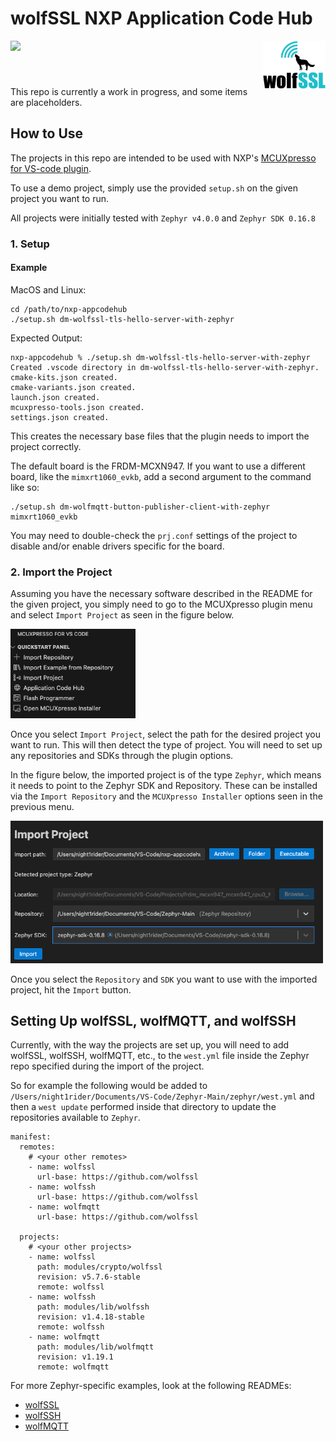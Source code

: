 # wolfSSL NXP Application Code Hub

<a href="https://www.nxp.com"> <img src="https://mcuxpresso.nxp.com/static/icon/nxp-logo-color.svg" width="125" style="margin-bottom: 40px;" /> </a> <a href="https://www.wolfssl.com"> <img src="Images/wolfssl_logo_300px.png" width="100" style="margin-bottom: 40px" align=right /> </a>

This repo is currently a work in progress, and some items are placeholders.

## How to Use
The projects in this repo are intended to be used with NXP's [MCUXpresso for VS-code plugin](https://www.nxp.com/products/processors-and-microcontrollers/arm-microcontrollers/general-purpose-mcus/lpc800-arm-cortex-m0-plus-/mcuxpresso-for-visual-studio-code:MCUXPRESSO-VSC?cid=wechat_iot_303216).

To use a demo project, simply use the provided `setup.sh` on the given project you want to run.

All projects were initially tested with `Zephyr v4.0.0` and `Zephyr SDK 0.16.8`

### 1. Setup

#### Example
MacOS and Linux:
```
cd /path/to/nxp-appcodehub
./setup.sh dm-wolfssl-tls-hello-server-with-zephyr
```
Expected Output:
```
nxp-appcodehub % ./setup.sh dm-wolfssl-tls-hello-server-with-zephyr 
Created .vscode directory in dm-wolfssl-tls-hello-server-with-zephyr.
cmake-kits.json created.
cmake-variants.json created.
launch.json created.
mcuxpresso-tools.json created.
settings.json created.
```

This creates the necessary base files that the plugin needs to import the project correctly.

The default board is the FRDM-MCXN947. If you want to use a different board, like the `mimxrt1060_evkb`, add a second argument to the command like so:
```
./setup.sh dm-wolfmqtt-button-publisher-client-with-zephyr mimxrt1060_evkb
```

You may need to double-check the `prj.conf` settings of the project to disable and/or enable drivers specific for the board. 

### 2. Import the Project

Assuming you have the necessary software described in the README for the given
project, you simply need to go to the MCUXpresso plugin menu and select `Import Project` as seen in the figure below.

[<img src="Images/Plugin-Menu.png" width="200"/>](Images/Plugin-Menu.png)

Once you select `Import Project`, select the path for the desired project you want to run. This will then detect the type of project. You will need to set up any repositories and SDKs through the plugin options.

In the figure below, the imported project is of the type `Zephyr`, which means it needs to point to the Zephyr SDK and Repository. These can be installed via the `Import Repository` and the `MCUXpresso Installer` options seen in the previous menu.

[<img src="Images/Import-Menu.png" width="500"/>](Images/Import-Menu.png)

Once you select the `Repository` and `SDK` you want to use with the imported project, hit the `Import` button.

## Setting Up wolfSSL, wolfMQTT, and wolfSSH

Currently, with the way the projects are set up, you will need to add wolfSSL, wolfSSH, wolfMQTT, etc., to the `west.yml` file inside the Zephyr repo specified during the import of the project.

So for example the following would be added to `/Users/night1rider/Documents/VS-Code/Zephyr-Main/zephyr/west.yml` 
and then a `west update` performed inside that directory to update the repositories available to `Zephyr`.

```
manifest:
  remotes:
    # <your other remotes>
    - name: wolfssl
      url-base: https://github.com/wolfssl
    - name: wolfssh
      url-base: https://github.com/wolfssl
    - name: wolfmqtt
      url-base: https://github.com/wolfssl

  projects:
    # <your other projects>
    - name: wolfssl
      path: modules/crypto/wolfssl
      revision: v5.7.6-stable
      remote: wolfssl
    - name: wolfssh
      path: modules/lib/wolfssh
      revision: v1.4.18-stable
      remote: wolfssh
    - name: wolfmqtt
      path: modules/lib/wolfmqtt
      revision: v1.19.1
      remote: wolfmqtt
```

For more Zephyr-specific examples, look at the following READMEs:
- [wolfSSL](https://github.com/wolfSSL/wolfssl/tree/master/zephyr)
- [wolfSSH](https://github.com/wolfSSL/wolfssh/tree/master/zephyr)
- [wolfMQTT](https://github.com/wolfSSL/wolfmqtt/tree/master/zephyr)



